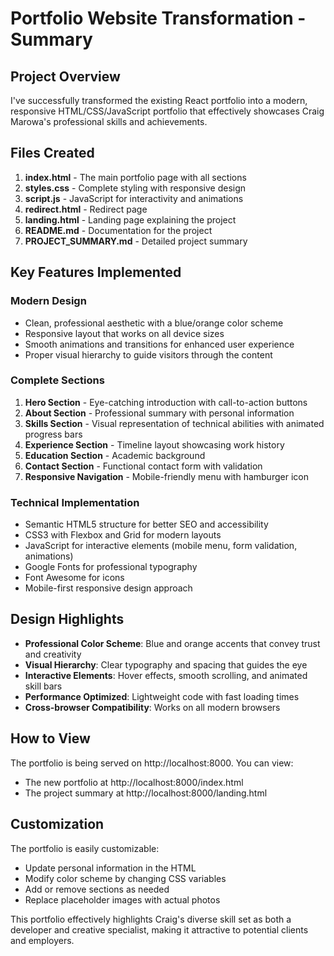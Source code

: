 # Portfolio Website Transformation - Summary

## Project Overview

I've successfully transformed the existing React portfolio into a modern, responsive HTML/CSS/JavaScript portfolio that effectively showcases Craig Marowa's professional skills and achievements.

## Files Created

1. **index.html** - The main portfolio page with all sections
2. **styles.css** - Complete styling with responsive design
3. **script.js** - JavaScript for interactivity and animations
4. **redirect.html** - Redirect page
5. **landing.html** - Landing page explaining the project
6. **README.md** - Documentation for the project
7. **PROJECT_SUMMARY.md** - Detailed project summary

## Key Features Implemented

### Modern Design

- Clean, professional aesthetic with a blue/orange color scheme
- Responsive layout that works on all device sizes
- Smooth animations and transitions for enhanced user experience
- Proper visual hierarchy to guide visitors through the content

### Complete Sections

1. **Hero Section** - Eye-catching introduction with call-to-action buttons
2. **About Section** - Professional summary with personal information
3. **Skills Section** - Visual representation of technical abilities with animated progress bars
4. **Experience Section** - Timeline layout showcasing work history
5. **Education Section** - Academic background
6. **Contact Section** - Functional contact form with validation
7. **Responsive Navigation** - Mobile-friendly menu with hamburger icon

### Technical Implementation

- Semantic HTML5 structure for better SEO and accessibility
- CSS3 with Flexbox and Grid for modern layouts
- JavaScript for interactive elements (mobile menu, form validation, animations)
- Google Fonts for professional typography
- Font Awesome for icons
- Mobile-first responsive design approach

## Design Highlights

- **Professional Color Scheme**: Blue and orange accents that convey trust and creativity
- **Visual Hierarchy**: Clear typography and spacing that guides the eye
- **Interactive Elements**: Hover effects, smooth scrolling, and animated skill bars
- **Performance Optimized**: Lightweight code with fast loading times
- **Cross-browser Compatibility**: Works on all modern browsers

## How to View

The portfolio is being served on http://localhost:8000. You can view:

- The new portfolio at http://localhost:8000/index.html
- The project summary at http://localhost:8000/landing.html

## Customization

The portfolio is easily customizable:

- Update personal information in the HTML
- Modify color scheme by changing CSS variables
- Add or remove sections as needed
- Replace placeholder images with actual photos

This portfolio effectively highlights Craig's diverse skill set as both a developer and creative specialist, making it attractive to potential clients and employers.

